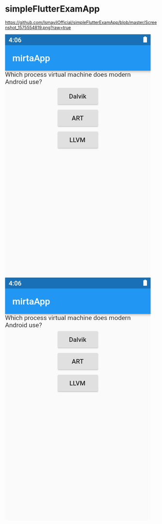 # simpleFlutterExamApp

https://github.com/IsmayilOfficial/simpleFlutterExamApp/blob/master/Screenshot_1575554819.png?raw=true

![Exam](https://github.com/IsmayilOfficial/simpleFlutterExamApp/blob/master/Screenshot_1575554819.png?raw=true)
![result](https://github.com/IsmayilOfficial/simpleFlutterExamApp/blob/master/Screenshot_1575554819.png?raw=true)
